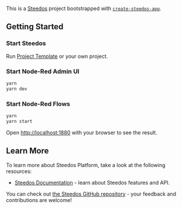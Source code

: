 This is a [Steedos](https://www.steedos.com/) project bootstrapped with [`create-steedos-app`](https://github.com/steedos/steedos-platform/tree/master/packages/create-steedos-app).

## Getting Started

### Start Steedos

Run [Project Template](../project-template) or your own project.

### Start Node-Red Admin UI

```bash
yarn
yarn dev
```

### Start Node-Red Flows

```bash
yarn
yarn start
```

Open [http://localhost:1880](http://localhost:1880) with your browser to see the result.

## Learn More

To learn more about Steedos Platform, take a look at the following resources:

- [Steedos Documentation](https://www.steedos.com/docs) - learn about Steedos features and API.

You can check out [the Steedos GitHub repository](https://github.com/steedos/steedos-platform/) - your feedback and contributions are welcome!
